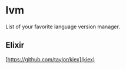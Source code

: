 # lvm
List of your favorite language version manager.

## Elixir
[https://github.com/taylor/kiex](kiex)
